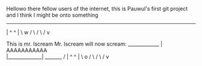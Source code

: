 Hellowo there fellow users of the internet, 
this is Pauwul's first git project and I think I might be onto something
 _______
| ^   ^ | 
 \  w  /
  \   /
   \ /
    v 

This is mr. Iscream 
Mr. Iscream will now scream: 
          _____________
         |  AAAAAAAAAAA \
         |______________|
 _______ /
| ^   ^ | 
 \  o  /
  \   /
   \ /
    v 

